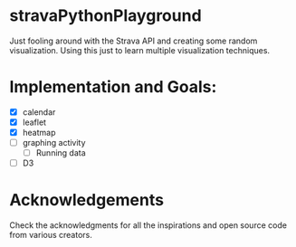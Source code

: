 # stravaPythonPlayground
Just fooling around with the Strava API and creating some random visualization.  Using this just to learn multiple visualization techniques.

# Implementation and Goals:
- [x] calendar
- [x] leaflet
- [x] heatmap
- [ ] graphing activity
	- [ ] Running data
- [ ] D3

# Acknowledgements
Check the acknowledgments for all the inspirations and open source code from various creators.

